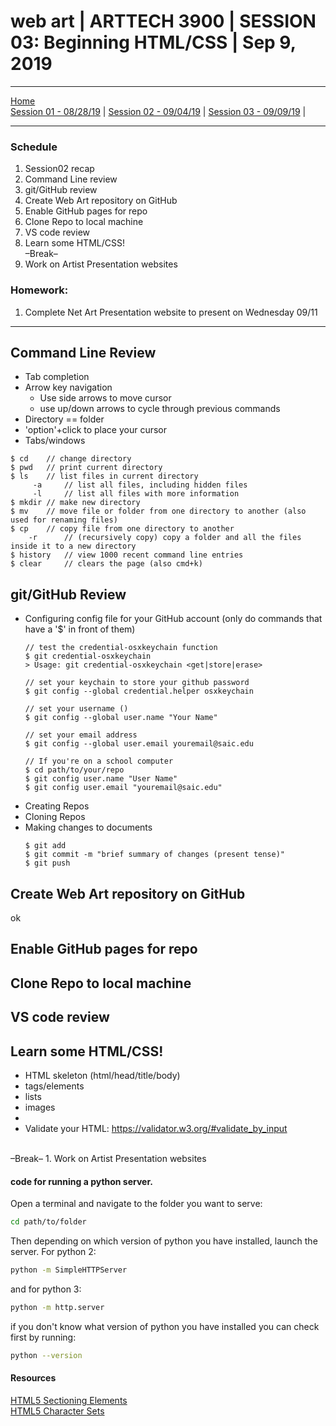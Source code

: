 # web art | ARTTECH 3900 | SESSION 03: Beginning HTML/CSS | Sep 9, 2019
___
<a href="../">Home</a><br>
<a href="https://dougrosman.github.io/saic-webart-fa19/lectures/session01">Session 01 - 08/28/19</a> | 
<a href="https://dougrosman.github.io/saic-webart-fa19/lectures/session02">Session 02 - 09/04/19</a> | 
<a href="https://dougrosman.github.io/saic-webart-fa19/lectures/session03">Session 03 - 09/09/19</a> | 

___

### Schedule

1. Session02 recap
1. Command Line review
1. git/GitHub review
1. Create Web Art repository on GitHub
1. Enable GitHub pages for repo
1. Clone Repo to local machine
1. VS code review
1. Learn some HTML/CSS! <br>
    –Break–
1. Work on Artist Presentation websites



### Homework:

1. Complete Net Art Presentation website to present on Wednesday 09/11

___

## Command Line Review
* Tab completion
* Arrow key navigation
    * Use side arrows to move cursor
    * use up/down arrows to cycle through previous commands
* Directory == folder
* 'option'+click to place your cursor
* Tabs/windows
```
$ cd    // change directory
$ pwd   // print current directory
$ ls    // list files in current directory
     -a     // list all files, including hidden files
     -l     // list all files with more information
$ mkdir // make new directory
$ mv    // move file or folder from one directory to another (also used for renaming files)
$ cp    // copy file from one directory to another
    -r      // (recursively copy) copy a folder and all the files inside it to a new directory
$ history   // view 1000 recent command line entries
$ clear     // clears the page (also cmd+k)
```

## git/GitHub Review
* Configuring config file for your GitHub account (only do commands that have a '$' in front of them)
    ```
    // test the credential-osxkeychain function
    $ git credential-osxkeychain
    > Usage: git credential-osxkeychain <get|store|erase>

    // set your keychain to store your github password
    $ git config --global credential.helper osxkeychain       

    // set your username ()
    $ git config --global user.name "Your Name"

    // set your email address
    $ git config --global user.email youremail@saic.edu

    // If you're on a school computer
    $ cd path/to/your/repo
    $ git config user.name "User Name"
    $ git config user.email "youremail@saic.edu"
    ```
* Creating Repos
* Cloning Repos
* Making changes to documents
    ```
    $ git add
    $ git commit -m "brief summary of changes (present tense)"
    $ git push
    ```

## Create Web Art repository on GitHub
 ok

## Enable GitHub pages for repo
## Clone Repo to local machine
## VS code review
## Learn some HTML/CSS!
* HTML skeleton (html/head/title/body)
* tags/elements
* lists
* images
* 
* Validate your HTML: <a href="https://validator.w3.org/#validate_by_input" target="blank">https://validator.w3.org/#validate_by_input</a>

<br>
    –Break–
1. Work on Artist Presentation websites





#### code for running a python server.
Open a terminal and navigate to the folder you want to serve:
```bash
cd path/to/folder
```
Then depending on which version of python you have installed, launch the server. For python 2:
```bash
python -m SimpleHTTPServer
```
and for python 3:
```bash
python -m http.server
```
if you don't know what version of python you have installed you can check first by running:
```bash
python --version
```

#### Resources

<a href="https://blog.teamtreehouse.com/use-html5-sectioning-elements" target="blank">HTML5 Sectioning Elements</a><br>
<a href="https://www.w3schools.com/charsets/" target="blank">HTML5 Character Sets</a><br>

